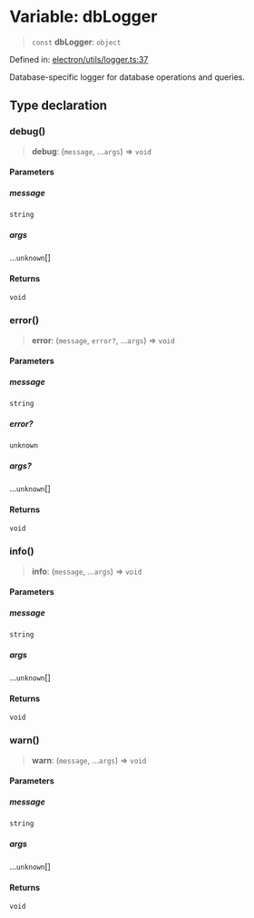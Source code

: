 # Variable: dbLogger

> `const` **dbLogger**: `object`

Defined in: [electron/utils/logger.ts:37](https://github.com/Nick2bad4u/Uptime-Watcher/blob/2a45eeb1723f8f7089001af2c92aa07d82dfe7e4/electron/utils/logger.ts#L37)

Database-specific logger for database operations and queries.

## Type declaration

### debug()

> **debug**: (`message`, ...`args`) => `void`

#### Parameters

##### message

`string`

##### args

...`unknown`[]

#### Returns

`void`

### error()

> **error**: (`message`, `error?`, ...`args`) => `void`

#### Parameters

##### message

`string`

##### error?

`unknown`

##### args?

...`unknown`[]

#### Returns

`void`

### info()

> **info**: (`message`, ...`args`) => `void`

#### Parameters

##### message

`string`

##### args

...`unknown`[]

#### Returns

`void`

### warn()

> **warn**: (`message`, ...`args`) => `void`

#### Parameters

##### message

`string`

##### args

...`unknown`[]

#### Returns

`void`

